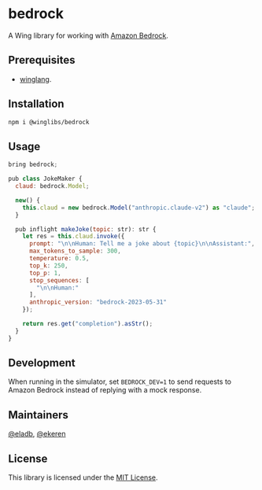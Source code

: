 # bedrock

A Wing library for working with [Amazon Bedrock](https://aws.amazon.com/bedrock/).

## Prerequisites

* [winglang](https://winglang.io).

## Installation

```sh
npm i @winglibs/bedrock
```

## Usage

```js
bring bedrock;

pub class JokeMaker {
  claud: bedrock.Model;

  new() {
    this.claud = new bedrock.Model("anthropic.claude-v2") as "claude";
  }

  pub inflight makeJoke(topic: str): str {
    let res = this.claud.invoke({
      prompt: "\n\nHuman: Tell me a joke about {topic}\n\nAssistant:",
      max_tokens_to_sample: 300,
      temperature: 0.5,
      top_k: 250,
      top_p: 1,
      stop_sequences: [
        "\n\nHuman:"
      ],
      anthropic_version: "bedrock-2023-05-31"
    });

    return res.get("completion").asStr();
  }
}
```

## Development

When running in the simulator, set `BEDROCK_DEV=1` to send requests to Amazon Bedrock instead of
replying with a mock response.

## Maintainers

[@eladb](https://github.com/eladb), [@ekeren](https://github.com/ekeren)

## License

This library is licensed under the [MIT License](./LICENSE).
